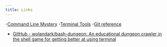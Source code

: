 ```yaml
---
title: Links
---
```


-[Command Line Mystery](https://github.com/makersacademy/clmystery)
-[Terminal Tools](https://terminaltrove.com/list/)
-[Git reference](https://git-scm.com/docs)
- [GitHub - wolandark/bash-dungeon: An educational dungeon crawler in the shell game for getting better at using terminal](https://github.com/wolandark/bash-dungeon)
